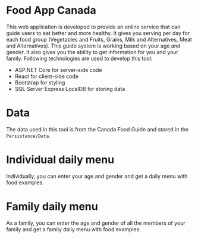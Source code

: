 # Food App Canada
This web application is developed to provide an online service that can guide users to eat better and more healthy. 
It gives you serving per day for each food group (Vegetables and Fruits, Grains, Milk and Alternatives, Meat and Alternatives).
This guide system is working based on your age and gender. It also gives you the ability to get information for you and your family.
Following technologies are used to develop this tool:
<ul>
    <li>ASP.NET Core for server-side code</li>
    <li>React for client-side code</li>
    <li>Bootstrap for styling</li>
    <li>SQL Server Express LocalDB for storing data</li>
</ul>

# Data
The data used in this tool is from the Canada Food Guide and stored in the `Persistance/Data`.

# Individual daily menu
Individually, you can enter your age and gender and get a daily menu with food examples.

# Family daily menu
As a family, you can enter the age and gender of all the members of your family and get a family daily menu with food examples.
